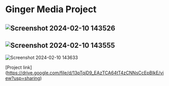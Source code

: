 # Ginger Media Project
![Screenshot 2024-02-10 143526](https://github.com/aashu54/gingerMedia1/assets/62139732/00d0985c-4307-4a4e-9404-04ef13f9c5bd)
---
![Screenshot 2024-02-10 143555](https://github.com/aashu54/gingerMedia1/assets/62139732/9d09c00b-794a-4e08-bf6f-bd737f07397a)
---
![Screenshot 2024-02-10 143633](https://github.com/aashu54/gingerMedia1/assets/62139732/710fe4d6-2bba-48e0-9139-e2765d43209f)

[Project link] (https://drive.google.com/file/d/13pTqjD9_EAzTCA64tT4zCNNsCcEpBlkE/view?usp=sharing)
